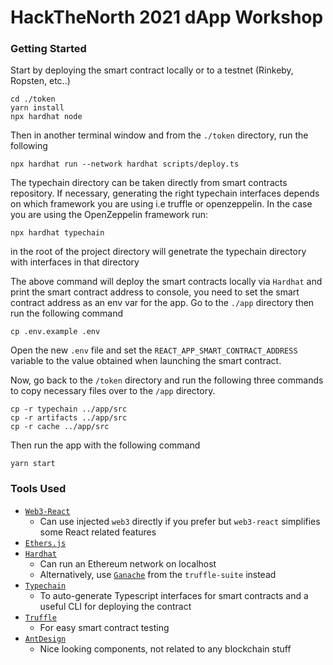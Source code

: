 # HackTheNorth 2021 dApp Workshop

### Getting Started

Start by deploying the smart contract locally or to a testnet (Rinkeby, Ropsten, etc..)

```
cd ./token
yarn install
npx hardhat node
```

Then in another terminal window and from the `./token` directory, run the following

```
npx hardhat run --network hardhat scripts/deploy.ts
```

The typechain directory can be taken directly from smart contracts repository. 
If necessary, generating the right typechain interfaces depends on which framework you are using i.e truffle or openzeppelin.
In the case you are using the OpenZeppelin framework run:
```
npx hardhat typechain
```
in the root of the project directory will genetrate the typechain directory with interfaces in that directory


The above command will deploy the smart contracts locally via `Hardhat` and print the smart contract address to console, you need to set the smart contract address as an env var for the app. Go to the `./app` directory then run the following command

```
cp .env.example .env
```

Open the new `.env` file and set the `REACT_APP_SMART_CONTRACT_ADDRESS` variable to the value obtained when launching the smart contract.

Now, go back to the `/token` directory and run the following three commands to copy necessary files over to the `/app` directory.

```
cp -r typechain ../app/src
cp -r artifacts ../app/src
cp -r cache ../app/src
```

Then run the app with the following command

```
yarn start
```


### Tools Used

* [`Web3-React`](https://github.com/NoahZinsmeister/web3-react)
    * Can use injected `web3` directly if you prefer but `web3-react` simplifies some React related features
* [`Ethers.js`](https://docs.ethers.io/v5/)
* [`Hardhat`](https://hardhat.org/getting-started/)
    * Can run an Ethereum network on localhost
    * Alternatively, use [`Ganache`](https://www.trufflesuite.com/ganache) from the `truffle-suite` instead
* [`Typechain`](https://github.com/dethcrypto/TypeChain)
    * To auto-generate Typescript interfaces for smart contracts and a useful CLI for deploying the contract
* [`Truffle`](https://trufflesuite.com/)
    * For easy smart contract testing
* [`AntDesign`](https://ant.design/components/overview/)
    * Nice looking components, not related to any blockchain stuff
